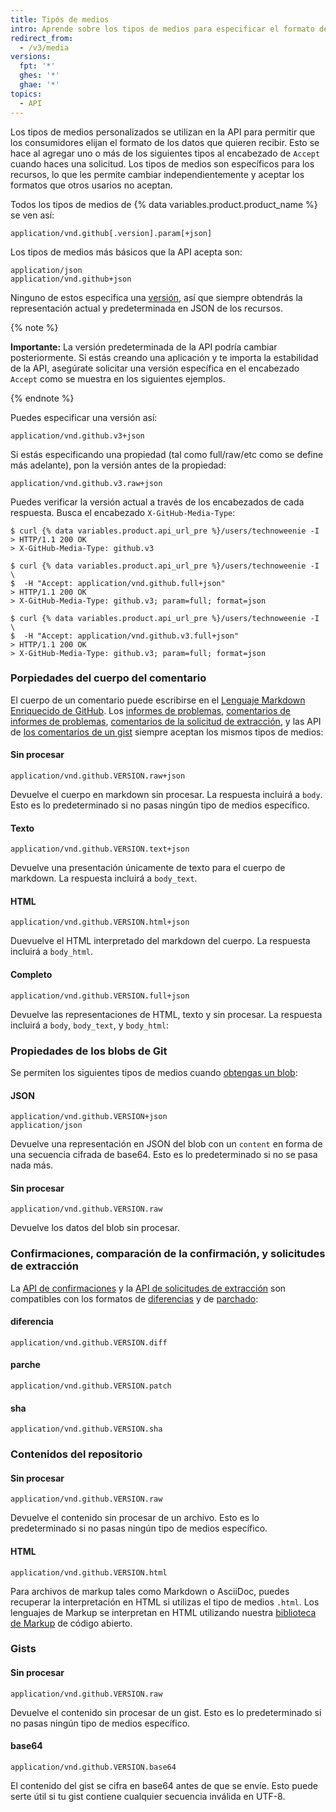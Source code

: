 ```yaml
---
title: Tipós de medios
intro: Aprende sobre los tipos de medios para especificar el formato de los datos que quieres consumir.
redirect_from:
  - /v3/media
versions:
  fpt: '*'
  ghes: '*'
  ghae: '*'
topics:
  - API
---
```



Los tipos de medios personalizados se utilizan en la API para permitir que los consumidores elijan el formato de los datos que quieren recibir. Esto se hace al agregar uno o más de los siguientes tipos al encabezado de `Accept` cuando haces una solicitud. Los tipos de medios son específicos para los recursos, lo que les permite cambiar independientemente y aceptar los formatos que otros usarios no aceptan.

Todos los tipos de medios de {% data variables.product.product_name %} se ven así:

    application/vnd.github[.version].param[+json]

Los tipos de medios más básicos que la API acepta son:

    application/json
    application/vnd.github+json

Ninguno de estos especifica una [versión][versions], así que siempre obtendrás la representación actual y predeterminada en JSON de los recursos.

{% note %}

**Importante:** La versión predeterminada de la API podría cambiar posteriormente. Si estás creando una aplicación y te importa la estabilidad de la API, asegúrate solicitar una versión específica en el encabezado `Accept` como se muestra en los siguientes ejemplos.

{% endnote %}

Puedes especificar una versión así:

    application/vnd.github.v3+json

Si estás especificando una propiedad (tal como full/raw/etc como se define más adelante), pon la versión antes de la propiedad:

    application/vnd.github.v3.raw+json

Puedes verificar la versión actual a través de los encabezados de cada respuesta.  Busca el encabezado `X-GitHub-Media-Type`:

```shell
$ curl {% data variables.product.api_url_pre %}/users/technoweenie -I
> HTTP/1.1 200 OK
> X-GitHub-Media-Type: github.v3

$ curl {% data variables.product.api_url_pre %}/users/technoweenie -I \
$  -H "Accept: application/vnd.github.full+json"
> HTTP/1.1 200 OK
> X-GitHub-Media-Type: github.v3; param=full; format=json

$ curl {% data variables.product.api_url_pre %}/users/technoweenie -I \
$  -H "Accept: application/vnd.github.v3.full+json"
> HTTP/1.1 200 OK
> X-GitHub-Media-Type: github.v3; param=full; format=json
```

### Porpiedades del cuerpo del comentario

El cuerpo de un comentario puede escribirse en el [Lenguaje Markdown Enriquecido de GitHub][gfm]. Los [informes de problemas](/v3/issues/), [comentarios de informes de problemas](/v3/issues/comments/), [comentarios de la solicitud de extracción](/v3/pulls/comments/), y las API de [los comentarios de un gist](/v3/gists/comments/) siempre aceptan los mismos tipos de medios:

#### Sin procesar

    application/vnd.github.VERSION.raw+json

Devuelve el cuerpo en markdown sin procesar. La respuesta incluirá a `body`. Esto es lo predeterminado si no pasas ningún tipo de medios específico.

#### Texto

    application/vnd.github.VERSION.text+json

Devuelve una presentación únicamente de texto para el cuerpo de markdown. La respuesta incluirá a `body_text`.

#### HTML

    application/vnd.github.VERSION.html+json

Duevuelve el HTML interpretado del markdown del cuerpo. La respuesta incluirá a `body_html`.

#### Completo

    application/vnd.github.VERSION.full+json

Devuelve las representaciones de HTML, texto y sin procesar. La respuesta incluirá a `body`, `body_text`, y `body_html`:

### Propiedades de los blobs de Git

Se permiten los siguientes tipos de medios cuando [obtengas un blob](/v3/git/blobs/#get-a-blob):

#### JSON

    application/vnd.github.VERSION+json
    application/json

Devuelve una representación en JSON del blob con un `content` en forma de una secuencia cifrada de base64. Esto es lo predeterminado si no se pasa nada más.

#### Sin procesar

    application/vnd.github.VERSION.raw

Devuelve los datos del blob sin procesar.

### Confirmaciones, comparación de la confirmación, y solicitudes de extracción

La [API de confirmaciones](/v3/repos/commits/) y la [API de solicitudes de extracción](/v3/pulls/) son compatibles con los formatos de [diferencias][git-diff] y de [parchado][git-patch]:

#### diferencia

    application/vnd.github.VERSION.diff

#### parche

    application/vnd.github.VERSION.patch

#### sha

    application/vnd.github.VERSION.sha

### Contenidos del repositorio

#### Sin procesar

    application/vnd.github.VERSION.raw

Devuelve el contenido sin procesar de un archivo. Esto es lo predeterminado si no pasas ningún tipo de medios específico.

#### HTML

    application/vnd.github.VERSION.html

Para archivos de markup tales como Markdown o AsciiDoc, puedes recuperar la interpretación en HTML si utilizas el tipo de medios `.html`. Los lenguajes de Markup se interpretan en HTML utilizando nuestra [biblioteca de Markup](https://github.com/github/markup) de código abierto.

### Gists

#### Sin procesar

    application/vnd.github.VERSION.raw

Devuelve el contenido sin procesar de un gist. Esto es lo predeterminado si no pasas ningún tipo de medios específico.

#### base64

    application/vnd.github.VERSION.base64

El contenido del gist se cifra en base64 antes de que se envíe. Esto puede serte útil si tu gist contiene cualquier secuencia inválida en UTF-8.

[gfm]: http://github.github.com/github-flavored-markdown/
[git-diff]: http://git-scm.com/docs/git-diff
[git-patch]: http://git-scm.com/docs/git-format-patch
[versions]: /v3/versions
